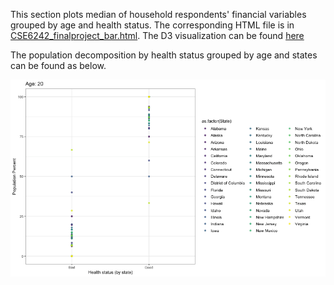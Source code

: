 This section plots median of household respondents' financial variables grouped by age and health status.
The corresponding HTML file is in [CSE6242_finalproject_bar.html](https://github.com/shuangke/CSE6242FinalProject/blob/master/CODE/Barplot/CSE6242_finalproject_bar.html). The D3 visualization can be found [here](https://sahil-dhingra.github.io/barplot/)


The population decomposition by health status grouped by age and states can be found as below.

![Alt Text](https://github.com/shuangke/CSE6242FinalProject/blob/master/CODE/Barplot/region_age_health_percent2.gif)
